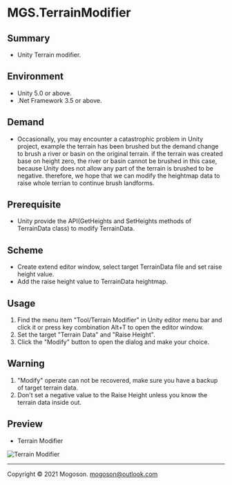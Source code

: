 ﻿# MGS.TerrainModifier

## Summary
- Unity Terrain modifier.

## Environment

- Unity 5.0 or above.
- .Net Framework 3.5 or above.

## Demand
- Occasionally, you may encounter a catastrophic problem in Unity project, example the terrain has been brushed but the demand change to brush a river or basin on the original terrain. if the terrain was created base on height zero, the river or basin cannot be brushed in this case, because Unity does not allow any part of the terrain is brushed to be negative. therefore, we hope that we can modify the heightmap data to raise whole terrian to continue brush landforms.

## Prerequisite
- Unity provide the API(GetHeights and SetHeights methods of TerrainData class) to modify TerrainData.

## Scheme
- Create extend editor window, select target TerrainData file and set raise height value.
- Add the raise height value to TerrainData heightmap.

## Usage
1. Find the menu item "Tool/Terrain Modifier" in Unity editor menu bar and click it or press key combination Alt+T to open the editor window.
1. Set the target "Terrain Data" and "Raise Height".
1. Click the "Modify" button to open the dialog and make your choice.

## Warning
1. "Modify" operate can not be recovered, make sure you have a backup of target terrain data.
1. Don't set a negative value to the Raise Height unless you know the terrain data inside out.

## Preview
- Terrain Modifier

![Terrain Modifier](./Attachment/images/TerrainModifier.gif)

------
Copyright © 2021 Mogoson.	mogoson@outlook.com